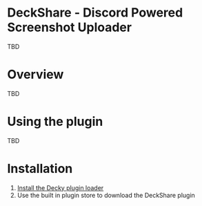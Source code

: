 # DeckShare - Discord Powered Screenshot Uploader
TBD

# Overview
TBD

# Using the plugin
TBD

# Installation
1. [Install the Decky plugin loader](https://github.com/SteamDeckHomebrew/decky-loader#installation)
2. Use the built in plugin store to download the DeckShare plugin